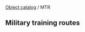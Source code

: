 [Object catalog](https://github.com/tlarsen7572/us_airspace_data#object-catalog) / MTR

## Military training routes


